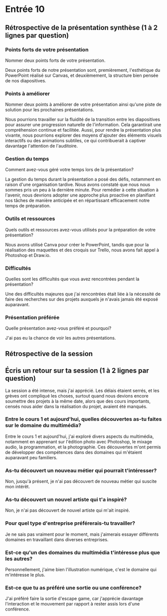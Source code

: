 # Entrée 10
## Rétrospective de la présentation synthèse (1 à 2 lignes par question)

### Points forts de votre présentation 
Nommer deux points forts de votre présentation.

Deux points forts de notre présentation sont, premièrement, l'esthétique du PowerPoint réalisé sur Canvas, et deuxièmement, la structure bien pensée de nos diapositives.

### Points à améliorer
Nommer deux points à améliorer de votre présentation ainsi qu'une piste de solution pour les prochaines présentations. 

Nous pourrions travailler sur la fluidité de la transition entre les diapositives pour assurer une progression naturelle de l'information. Cela garantirait une compréhension continue et facilitée. Aussi, pour rendre la présentation plus vivante, nous pourrions explorer des moyens d'ajouter des éléments visuels interactifs ou des animations subtiles, ce qui contribuerait à captiver davantage l'attention de l'auditoire.

### Gestion du temps
Comment avez-vous géré votre temps lors de la présentation?

La gestion du temps durant la présentation a posé des défis, notamment en raison d'une organisation tardive. Nous avons constaté que nous nous sommes pris un peu à la dernière minute. Pour remédier à cette situation à l'avenir, nous devrions adopter une approche plus proactive en planifiant nos tâches de manière anticipée et en répartissant efficacement notre temps de préparation.

### Outils et ressources
Quels outils et ressources avez-vous utilisés pour la préparation de votre présentation?

Nous avons utilisé Canva pour créer le PowerPoint, tandis que pour la réalisation des maquettes et des croquis sur Trello, nous avons fait appel à Photoshop et Draw.io.
### Difficultés
Quelles sont les difficultés que vous avez rencontrées pendant la présentation?

Une des difficultés majeures que j'ai rencontrées était liée à la nécessité de faire des recherches sur des projets auxquels je n'avais jamais été exposé auparavant.

### Présentation préférée
Quelle présentation avez-vous préféré et pourquoi?

J'ai pas eu la chance de voir les autres présentations.

## Rétrospective de la session
## Écris un retour sur ta session (1 à 2 lignes par question)

La session a été intense, mais j'ai apprécié. Les délais étaient serrés, et les grèves ont compliqué les choses, surtout quand nous devions encore soumettre des projets à la même date, alors que des cours importants, censés nous aider dans la réalisation du projet, avaient été manqués.

### Entre le cours 1 et aujourd'hui, quelles découvertes as-tu faites sur le domaine du multimédia? 

Entre le cours 1 et aujourd'hui, j'ai exploré divers aspects du multimédia, notamment en apprenant sur l'édition photo avec Photoshop, le mixage audio, la programmation, et la photographie. Ces découvertes m'ont permis de développer des compétences dans des domaines qui m'étaient auparavant peu familiers.

### As-tu découvert un nouveau métier qui pourrait t'intéresser? 

Non, jusqu'à présent, je n'ai pas découvert de nouveau métier qui suscite mon intérêt.

### As-tu découvert un nouvel artiste qui t'a inspiré? 

Non, je n'ai pas découvert de nouvel artiste qui m'ait inspiré.

### Pour quel type d'entreprise préférerais-tu travailler? 

Je ne sais pas vraiment pour le moment, mais j'aimerais essayer différents domaines en travaillant dans diverses entreprises.

### Est-ce qu'un des domaines du multimédia t'intéresse plus que les autres? 

Personnellement, j'aime bien l'illustration numérique, c'est le domaine qui m'intéresse le plus.

### Est-ce que tu as préféré une sortie ou une conférence?
J'ai préféré faire la sortie d'escape game, car j'apprécie davantage l'interaction et le mouvement par rapport à rester assis lors d'une conférence.
